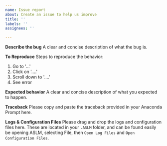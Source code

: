 ```yaml
---
name: Issue report
about: Create an issue to help us improve
title: ''
labels: ''
assignees: ''

---
```


**Describe the bug**
A clear and concise description of what the bug is.

**To Reproduce**
Steps to reproduce the behavior:
1. Go to '...'
2. Click on '....'
3. Scroll down to '....'
4. See error

**Expected behavior**
A clear and concise description of what you expected to happen.

**Traceback**
Please copy and paste the traceback provided in your Anaconda Prompt here.

**Logs & Configuration Files**
Please drag and drop the logs and configuration files here. These are located in your `.ASLM` folder, and can be found easily be opening ASLM, selecting File, then `Open Log Files` and `Open Configuration Files`.
